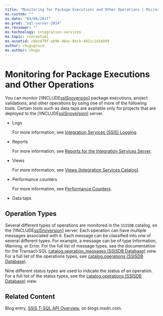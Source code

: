 ```yaml
---
title: "Monitoring for Package Executions and Other Operations | Microsoft Docs"
ms.custom: ""
ms.date: "03/06/2017"
ms.prod: "sql-server-2014"
ms.reviewer: ""
ms.technology: integration-services
ms.topic: conceptual
ms.assetid: cbbcd79f-ab9b-46ec-84cb-4821c1d16b99
author: chugugrace
ms.author: chugu
---
```

# Monitoring for Package Executions and Other Operations
  You can monitor [!INCLUDE[ssISnoversion](../../includes/ssisnoversion-md.md)] package executions, project validations, and other operations by using one of more of the following tools. Certain tools such as data taps are available only for projects that are deployed to the [!INCLUDE[ssISnoversion](../../includes/ssisnoversion-md.md)] server.  
  
-   Logs  
  
     For more information, see [Integration Services &#40;SSIS&#41; Logging](integration-services-ssis-logging.md).  
  
-   Reports  
  
     For more information, see [Reports for the Integration Services Server](../reports-for-the-integration-services-server.md).  
  
-   Views  
  
     For more information, see [Views &#40;Integration Services Catalog&#41;](/sql/integration-services/system-views/views-integration-services-catalog).  
  
-   Performance counters  
  
     For more information, see [Performance Counters](performance-counters.md).  
  
-   Data taps  
  
## Operation Types  
 Several different types of operations are monitored in the `SSISDB` catalog, on the [!INCLUDE[ssISnoversion](../../includes/ssisnoversion-md.md)] server. Each operation can have multiple messages associated with it. Each message can be classified into one of several different types. For example, a message can be of type Information, Warning, or Error. For the full list of message types, see the documentation for the Transact-SQL [catalog.operation_messages &#40;SSISDB Database&#41;](/sql/integration-services/system-views/catalog-operation-messages-ssisdb-database) view. For a full list of the operations types, see [catalog.operations &#40;SSISDB Database&#41;](/sql/integration-services/system-views/catalog-operations-ssisdb-database).  
  
 Nine different status types are used to indicate the status of an operation. For a full list of the status types, see the [catalog.operations &#40;SSISDB Database&#41;](/sql/integration-services/system-views/catalog-operations-ssisdb-database) view.  
  
## Related Content  
 Blog entry, [SSIS T-SQL API Overview](https://go.microsoft.com/fwlink/?LinkId=249051), on blogs.msdn.com.  
  
  
